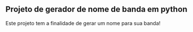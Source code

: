## Projeto de gerador de nome de banda em python 
Este projeto tem a finalidade de gerar um nome para sua banda!

